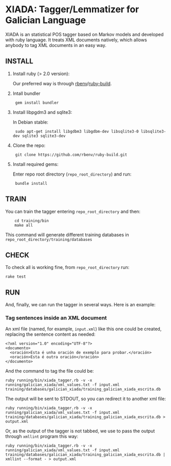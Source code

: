 # XIADA: Tagger/Lemmatizer for Galician Language

XIADA is an statistical POS tagger based on Markov models and developed with ruby language. It treats XML documents natively, which allows anybody to tag XML documents in an easy way.

## INSTALL

1. Install ruby (> 2.0 version):

    Our preferred way is through [rbenv](https://github.com/rbenv/rbenv)/[ruby-build](https://github.com/rbenv/ruby-build).

1. Intall bundler

        gem install bundler

1. Install libpgdm3 and sqlite3:

    In Debian stable:

        sudo apt-get install libgdbm3 libgdbm-dev libsqlite3-0 libsqlite3-dev sqlite3 sqlite3-dev

1. Clone the repo:

        git clone https://github.com/rbenv/ruby-build.git

1. Install required gems:

    Enter repo root directory (`repo_root_directory`) and run:

        bundle install

## TRAIN

  You can train the tagger entering `repo_root_directory` and then:

        cd training/bin
        make all

  This command will generate different training databases in `repo_root_directory/training/databases`

## CHECK

To check all is working fine, from `repo_root_directory` run:

    rake test

## RUN

And, finally, we can run the tagger in several ways. Here is an example:

### Tag sentences inside an XML document

An xml file (named, for example, `input.xml`) like this one could be created, replacing the sentence content as needed:

    <?xml version="1.0" encoding="UTF-8"?>
    <documento>
      <oración>Esta é unha oración de exemplo para probar.</oración>
      <oración>Esta é outra oración</oración>
    </documento>

And the command to tag the file could be:

    ruby running/bin/xiada_tagger.rb -v -x running/galician_xiada/xml_values.txt -f input.xml training/databases/galician_xiada/training_galician_xiada_escrita.db 

The output will be sent to STDOUT, so you can redirect it to another xml file:

    ruby running/bin/xiada_tagger.rb -v -x running/galician_xiada/xml_values.txt -f input.xml training/databases/galician_xiada/training_galician_xiada_escrita.db > output.xml 

Or, as the output of the tagger is not tabbed, we use to pass the output through `xmllint` program this way:

    ruby running/bin/xiada_tagger.rb -v -x running/galician_xiada/xml_values.txt -f input.xml training/databases/galician_xiada/training_galician_xiada_escrita.db | xmllint --format - > output.xml
